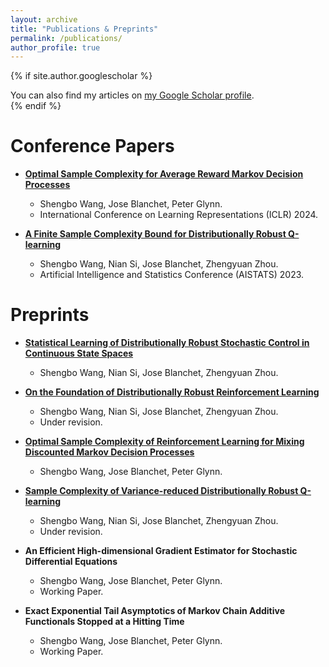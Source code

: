 ```yaml
---
layout: archive
title: "Publications & Preprints"
permalink: /publications/
author_profile: true
---
```


{% if site.author.googlescholar %}
  <div class="wordwrap">You can also find my articles on <a href="{{site.author.googlescholar}}">my Google Scholar profile</a>.</div>
{% endif %}


# Conference Papers
* [**Optimal Sample Complexity for Average Reward Markov Decision Processes**](https://arxiv.org/abs/2310.08833)
  - Shengbo Wang, Jose Blanchet, Peter Glynn.
  - International Conference on Learning Representations (ICLR) 2024.

* [**A Finite Sample Complexity Bound for Distributionally Robust Q-learning**](https://arxiv.org/abs/2302.13203)
  - Shengbo Wang, Nian Si, Jose Blanchet, Zhengyuan Zhou.
  - Artificial Intelligence and Statistics Conference (AISTATS) 2023.


# Preprints
* [**Statistical Learning of Distributionally Robust Stochastic Control in Continuous State Spaces**](https://arxiv.org/abs/2406.11281) 
  - Shengbo Wang, Nian Si, Jose Blanchet, Zhengyuan Zhou. 

* [**On the Foundation of Distributionally Robust Reinforcement Learning**](https://arxiv.org/abs/2311.09018) 
  - Shengbo Wang, Nian Si, Jose Blanchet, Zhengyuan Zhou. 
  - Under revision.

* [**Optimal Sample Complexity of Reinforcement Learning for Mixing Discounted Markov Decision Processes**](https://arxiv.org/abs/2302.07477)
  - Shengbo Wang, Jose Blanchet, Peter Glynn.

* [**Sample Complexity of Variance-reduced Distributionally Robust Q-learning**](https://arxiv.org/abs/2305.18420)
  - Shengbo Wang, Nian Si, Jose Blanchet, Zhengyuan Zhou. 
  - Under revision.

* **An Efficient High-dimensional Gradient Estimator for Stochastic Differential Equations**
  - Shengbo Wang, Jose Blanchet, Peter Glynn. 
  - Working Paper. 

* **Exact Exponential Tail Asymptotics of Markov Chain Additive Functionals Stopped at a Hitting Time**
  - Shengbo Wang, Jose Blanchet, Peter Glynn. 
  - Working Paper.